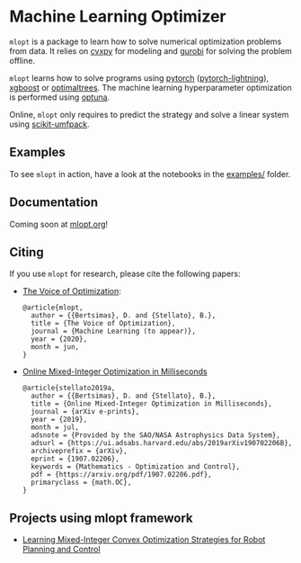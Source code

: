 # Machine Learning Optimizer

`mlopt` is a package to learn how to solve numerical optimization problems from data. It relies on [cvxpy](https://cvxpy.org) for modeling and [gurobi](https://www.gurobi.com/) for solving the problem offline.

`mlopt` learns how to solve programs using [pytorch](https://pytorch.org/) ([pytorch-lightning](https://github.com/PyTorchLightning/pytorch-lightning)), [xgboost](https://xgboost.readthedocs.io/en/latest/) or [optimaltrees](https://docs.interpretable.ai/stable). The machine learning hyperparameter optimization is performed using [optuna](https://optuna.org/).

Online, `mlopt` only requires to predict the strategy and solve a linear system using [scikit-umfpack](https://github.com/scikit-umfpack/scikit-umfpack).

## Examples

To see `mlopt` in action, have a look at the notebooks in the [examples/](./examples/) folder.

## Documentation

Coming soon at [mlopt.org](https://mlopt.org)!

## Citing

If you use `mlopt` for research, please cite the following papers:

* [The Voice of Optimization](https://arxiv.org/pdf/1812.09991.pdf):

  ```
  @article{mlopt,
    author = {{Bertsimas}, D. and {Stellato}, B.},
    title = {The Voice of Optimization},
    journal = {Machine Learning (to appear)},
    year = {2020},
    month = jun,
  }
  ```

* [Online Mixed-Integer Optimization in Milliseconds](https://arxiv.org/pdf/1907.02206.pdf)

  ```
  @article{stellato2019a,
    author = {{Bertsimas}, D. and {Stellato}, B.},
    title = {Online Mixed-Integer Optimization in Milliseconds},
    journal = {arXiv e-prints},
    year = {2019},
    month = jul,
    adsnote = {Provided by the SAO/NASA Astrophysics Data System},
    adsurl = {https://ui.adsabs.harvard.edu/abs/2019arXiv190702206B},
    archiveprefix = {arXiv},
    eprint = {1907.02206},
    keywords = {Mathematics - Optimization and Control},
    pdf = {https://arxiv.org/pdf/1907.02206.pdf},
    primaryclass = {math.OC},
  }

  ```


## Projects using mlopt framework


* [Learning Mixed-Integer Convex Optimization Strategies for Robot Planning and Control](https://arxiv.org/pdf/2004.03736.pdf)

